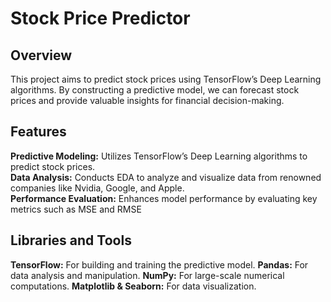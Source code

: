 # Stock Price Predictor
## Overview
This project aims to predict stock prices using TensorFlow’s Deep Learning algorithms. By constructing a predictive model, we can forecast stock prices and provide valuable insights for financial decision-making.

## Features
**Predictive Modeling:** Utilizes TensorFlow’s Deep Learning algorithms to predict stock prices. \
**Data Analysis:** Conducts EDA to analyze and visualize data from renowned companies like Nvidia, Google, and Apple. \
**Performance Evaluation:** Enhances model performance by evaluating key metrics such as MSE and RMSE
## Libraries and Tools
**TensorFlow:** For building and training the predictive model.
**Pandas:** For data analysis and manipulation.
**NumPy:** For large-scale numerical computations.
**Matplotlib & Seaborn:** For data visualization.
